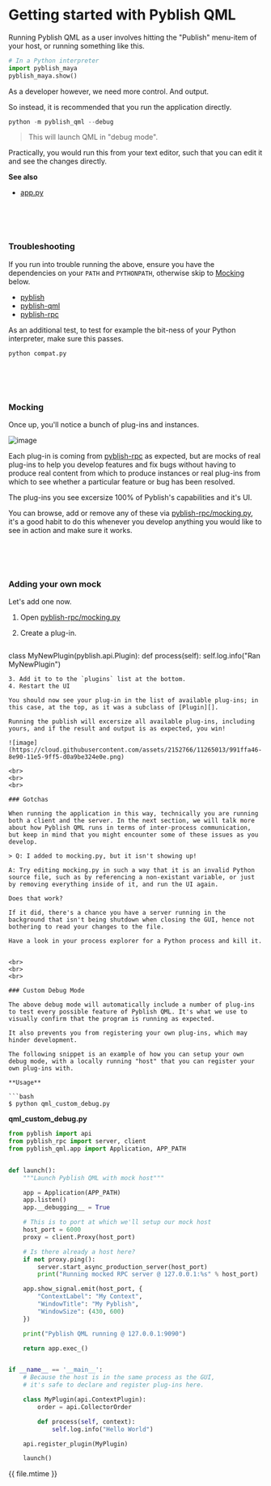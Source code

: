 # Getting started with Pyblish QML

Running Pyblish QML as a user involves hitting the "Publish" menu-item of your host, or running something like this.

```python
# In a Python interpreter
import pyblish_maya
pyblish_maya.show()
```

As a developer however, we need more control. And output.

So instead, it is recommended that you run the application directly.

```python
python -m pyblish_qml --debug
```

> This will launch QML in "debug mode". 

Practically, you would run this from your text editor, such that you can edit it and see the changes directly.

**See also**

- [app.py][1]

<br>
<br>
<br>

### Troubleshooting

If you run into trouble running the above, ensure you have the dependencies on your `PATH` and `PYTHONPATH`, otherwise skip to [Mocking](#mocking) below.

- [pyblish][]
- [pyblish-qml][]
- [pyblish-rpc][]

As an additional test, to test for example the bit-ness of your Python interpreter, make sure this passes.

```python
python compat.py
```

<br>
<br>
<br>

### Mocking

Once up, you'll notice a bunch of plug-ins and instances.

![image](https://cloud.githubusercontent.com/assets/2152766/11264567/88bd37da-8e8c-11e5-9a27-0efbc9b3a5c0.png)

Each plug-in is coming from [pyblish-rpc][] as expected, but are mocks of real plug-ins to help you develop features and fix bugs without having to produce real content from which to produce instances or real plug-ins from which to see whether a particular feature or bug has been resolved.

The plug-ins you see excersize 100% of Pyblish's capabilities and it's UI.

You can browse, add or remove any of these via [pyblish-rpc/mocking.py][], it's a good habit to do this whenever you develop anything you would like to see in action and make sure it works.

<br>
<br>
<br>

### Adding your own mock

Let's add one now.

1. Open [pyblish-rpc/mocking.py][]
2. Create a plug-in.

   ```python
class MyNewPlugin(pyblish.api.Plugin):
       def process(self):
           self.log.info("Ran MyNewPlugin")
```
3. Add it to to the `plugins` list at the bottom.
4. Restart the UI

You should now see your plug-in in the list of available plug-ins; in this case, at the top, as it was a subclass of [Plugin][].

Running the publish will excersize all available plug-ins, including yours, and if the result and output is as expected, you win!

![image](https://cloud.githubusercontent.com/assets/2152766/11265013/991ffa46-8e90-11e5-9ff5-d0a9be324e0e.png)

<br>
<br>
<br>

### Gotchas

When running the application in this way, technically you are running both a client and the server. In the next section, we will talk more about how Pyblish QML runs in terms of inter-process communication, but keep in mind that you might encounter some of these issues as you develop.

> Q: I added to mocking.py, but it isn't showing up!

A: Try editing mocking.py in such a way that it is an invalid Python source file, such as by referencing a non-existant variable, or just by removing everything inside of it, and run the UI again.

Does that work?

If it did, there's a chance you have a server running in the background that isn't being shutdown when closing the GUI, hence not bothering to read your changes to the file.

Have a look in your process explorer for a Python process and kill it.


<br>
<br>
<br>

### Custom Debug Mode

The above debug mode will automatically include a number of plug-ins to test every possible feature of Pyblish QML. It's what we use to visually confirm that the program is running as expected.

It also prevents you from registering your own plug-ins, which may hinder development.

The following snippet is an example of how you can setup your own debug mode, with a locally running "host" that you can register your own plug-ins with.

**Usage**

```bash
$ python qml_custom_debug.py
```

**qml_custom_debug.py**

```python
from pyblish import api
from pyblish_rpc import server, client
from pyblish_qml.app import Application, APP_PATH


def launch():
    """Launch Pyblish QML with mock host"""

    app = Application(APP_PATH)
    app.listen()
    app.__debugging__ = True

    # This is to port at which we'll setup our mock host
    host_port = 6000
    proxy = client.Proxy(host_port)

    # Is there already a host here?
    if not proxy.ping():
        server.start_async_production_server(host_port)
        print("Running mocked RPC server @ 127.0.0.1:%s" % host_port)

    app.show_signal.emit(host_port, {
        "ContextLabel": "My Context",
        "WindowTitle": "My Pyblish",
        "WindowSize": (430, 600)
    })

    print("Pyblish QML running @ 127.0.0.1:9090")

    return app.exec_()


if __name__ == '__main__':
    # Because the host is in the same process as the GUI,
    # it's safe to declare and register plug-ins here.

    class MyPlugin(api.ContextPlugin):
        order = api.CollectorOrder

        def process(self, context):
            self.log.info("Hello World")

    api.register_plugin(MyPlugin)

    launch()
```

<div class="modified-date">{{ file.mtime }}</div>

[1]: https://github.com/pyblish/pyblish-qml/blob/master/pyblish_qml/app.py
[Plugin]: https://github.com/pyblish/pyblish.api/wiki/Plugin
[python-qt5]: https://github.com/pyqt/python-qt5
[pyblish]: https://github.com/pyblish/pyblish
[pyblish-qml]: https://github.com/pyblish/pyblish-qml
[pyblish-rpc]: https://github.com/pyblish/pyblish-rpc
[pyblish-rpc/mocking.py]: https://github.com/pyblish/pyblish-rpc/blob/master/pyblish_rpc/mocking.py